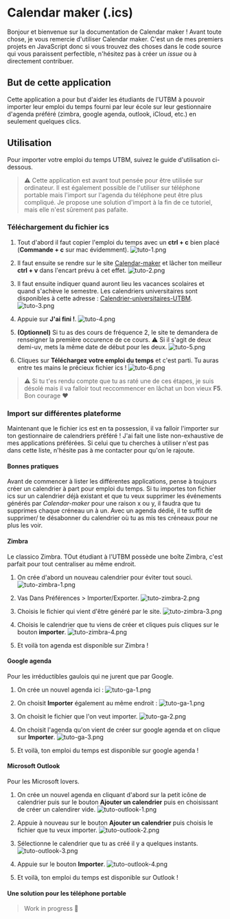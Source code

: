 # Calendar maker (.ics)

Bonjour et bienvenue sur la documentation de Calendar maker ! Avant toute chose, je vous remercie d'utiliser Calendar maker. C'est un de mes premiers projets en JavaScript donc si vous trouvez des choses dans le code source qui vous paraissent perfectible, n'hésitez pas à créer un *issue* ou à directement contribuer.

## But de cette application

Cette application a pour but d'aider les étudiants de l'UTBM à pouvoir importer leur emploi du temps fourni par leur école sur leur gestionnaire d'agenda préféré (zimbra, google agenda, outlook, iCloud, etc.) en seulement quelques clics.

## Utilisation

Pour importer votre emploi du temps UTBM, suivez le guide d'utilisation ci-dessous.
> :warning: Cette application est avant tout pensée pour être utilisée sur ordinateur. Il est également possible de l'utiliser sur téléphone portable mais l'import sur l'agenda du téléphone peut être plus compliqué. Je propose une solution d'import à la fin de ce tutoriel, mais elle n'est sûrement pas pafaite.

### Téléchargement du fichier ics

1. Tout d'abord il faut copier l'emploi du temps avec un **ctrl + c** bien placé (**Commande + c** sur mac évidemment).
![tuto-1.png](./images-documentation/tuto-1.png)

2. Il faut ensuite se rendre sur le site [Calendar-maker](https://zer67.github.io/calendar-maker-host/) et lâcher ton meilleur **ctrl + v** dans l'encart prévu à cet effet.
![tuto-2.png](./images-documentation/tuto-2.png)

3. Il faut ensuite indiquer quand auront lieu les vacances scolaires et quand s'achève le semestre. Les calendriers universitaires sont disponibles à cette adresse : [Calendrier-universitaires-UTBM](https://www.utbm.fr/espace-etudiants/calendriers-plannings-emplois-du-temps/).
![tuto-3.png](./images-documentation/tuto-3.png)

4. Appuie sur **J'ai fini !**. 
![tuto-4.png](./images-documentation/tuto-4.png)

5. **(Optionnel)** Si tu as des cours de fréquence 2, le site te demandera de renseigner la première occurence de ce cours. :warning: Si il s'agit de deux demi-uv, mets la même date de début pour les deux.
![tuto-5.png](./images-documentation/tuto-5.png)

6. Cliques sur **Téléchargez votre emploi du temps** et c'est parti. Tu auras entre tes mains le précieux fichier ics !
![tuto-6.png](./images-documentation/tuto-6.png)

> :warning: Si tu t'es rendu compte que tu as raté une de ces étapes, je suis désolé mais il va falloir tout reccommencer en lâchat un bon vieux **F5**. Bon courage :heart: 

### Import sur différentes plateforme

Maintenant que le fichier ics est en ta possession, il va falloir l'importer sur ton gestionnaire de calendriers préféré ! J'ai fait une liste non-exhaustive de mes applications préférées. Si celui que tu cherches à utiliser n'est pas dans cette liste, n'hésite pas à me contacter pour qu'on le rajoute.

#### Bonnes pratiques

Avant de commencer à lister les différentes applications, pense à toujours créer un calendrier à part pour emploi du temps. Si tu importes ton fichier ics sur un calendrier déjà existant et que tu veux supprimer les événements générés par *Calendar-maker* pour une raison x ou y, il faudra que tu supprimes chaque créneau un à un. Avec un agenda dédié, il te suffit de supprimer/ te désabonner du calendrier où tu as mis tes créneaux pour ne plus les voir.

#### Zimbra

Le classico Zimbra. TOut étudiant à l'UTBM possède une boîte Zimbra, c'est parfait pour tout centraliser au même endroit.

1. On crée d'abord un nouveau calendrier pour éviter tout souci.
![tuto-zimbra-1.png](./images-documentation/tuto-zimbra/tuto-zimbra-1.png)

2. Vas Dans Préférences > Importer/Exporter.
![tuto-zimbra-2.png](./images-documentation/tuto-zimbra/tuto-zimbra-2.png)

3. Choisis le fichier qui vient d'être généré par le site.
![tuto-zimbra-3.png](./images-documentation/tuto-zimbra/tuto-zimbra-3.png)

4. Choisis le calendrier que tu viens de créer et cliques puis cliques sur le bouton **importer**.
![tuto-zimbra-4.png](./images-documentation/tuto-zimbra/tuto-zimbra-4.png)

5. Et voilà ton agenda est disponible sur Zimbra !

#### Google agenda

Pour les irréductibles gaulois qui ne jurent que par Google.

1. On crée un nouvel agenda ici :
![tuto-ga-1.png](./images-documentation/tuto-google-agenda/tuto-ga-1.png)

2. On choisit **Importer** également au même endroit :
![tuto-ga-1.png](./images-documentation/tuto-google-agenda/tuto-ga-1.png)

3. On choisit le fichier que l'on veut importer.
![tuto-ga-2.png](./images-documentation/tuto-google-agenda/tuto-ga-2.png)

4. On choisit l'agenda qu'on vient de créer sur google agenda et on clique sur **Importer**.
![tuto-ga-3.png](./images-documentation/tuto-google-agenda/tuto-ga-3.png)

5. Et voilà, ton emploi du temps est disponible sur google agenda !

#### Microsoft Outlook

Pour les Microsoft lovers.

1. On crée un nouvel agenda en cliquant d'abord sur la petit icône de calendrier puis sur le bouton **Ajouter un calendrier** puis en choisissant de créer un calendirer vide.
![tuto-outlook-1.png](./images-documentation/tuto-outlook/tuto-outlook-1.png)

2. Appuie à nouveau sur le bouton **Ajouter un calendrier** puis choisis le fichier que tu veux importer.
![tuto-outlook-2.png](./images-documentation/tuto-outlook/tuto-outlook-2.png)

3. Sélectionne le calendrier que tu as créé il y a quelques instants.
![tuto-outlook-3.png](./images-documentation/tuto-outlook/tuto-outlook-3.png)

4. Appuie sur le bouton **Importer**.
![tuto-outlook-4.png](./images-documentation/tuto-outlook/tuto-outlook-4.png)

5. Et voilà, ton emploi du temps est disponible sur Outlook !

#### Une solution pour les téléphone portable

> Work in progress :construction: